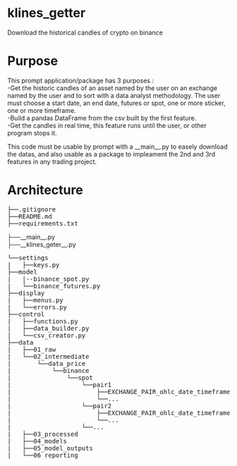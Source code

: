 
# klines_getter
Download the historical candles of crypto on binance

# Purpose
This prompt application/package has 3 purposes :  
    -Get the historic candles of an asset named by the user on an exchange named by the user and to sort with a data analyst methodology. The user must choose a start date, an end date, futures or spot, one or more sticker, one or more timeframe.  
    -Build a pandas DataFrame from the csv built by the first feature.   
    -Get the candles in real time, this feature runs until the user, or other program stops it.  

This code must be usable by prompt with a \_\_main\_\_.py to easely download the datas, and also usable as a package to impleament the 2nd and 3rd features in any trading project.  

# Architecture
<pre>
├──.gitignore  
├──README.md  
├──requirements.txt  
</pre>
├──\_\_main\_\_.py  
├──\_\_klines_geter\_\_.py    
<pre>
└──settings  
|   ├──keys.py  
├──model  
|   |--binance_spot.py  
|   └──binance_futures.py  
├──display  
|   ├──menus.py  
|   └──errors.py  
├──control  
|   ├──functions.py  
|   ├──data_builder.py  
|   └──csv_creator.py  
├──data  
|   ├──01_raw  
|   └──02_intermediate  
|       └──data_price  
|           └──binance  
|               └──spot  
|                   └──pair1  
|                       ├──EXCHANGE_PAIR_ohlc_date_timeframe.csv  
|                       └──...  
|                   └──pair2  
|                       ├──EXCHANGE_PAIR_ohlc_date_timeframe.csv  
|                       └──...  
|                   └──...  
|   ├──03_processed  
|   ├──04_models  
|   ├──05_model_outputs  
|   └──06_reporting  
</pre>